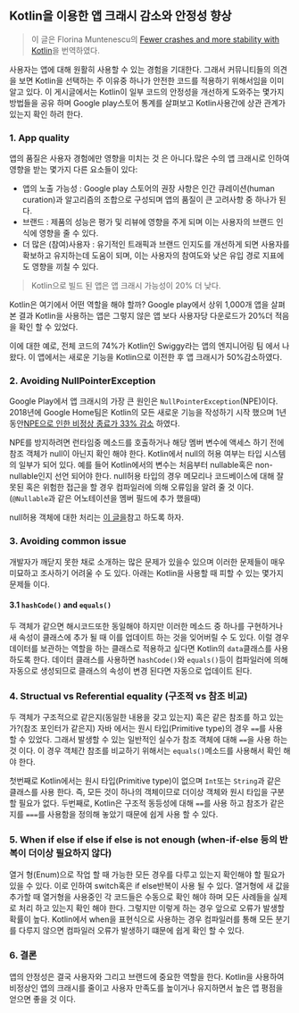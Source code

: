 ## Kotlin을 이용한 앱 크래시 감소와 안정성 향상 

> 이 글은 Florina Muntenescu의 [Fewer crashes and more stability with Kotlin](https://medium.com/androiddevelopers/fewer-crashes-and-more-stability-with-kotlin-b606c6a6ac04)을 번역하였다.

사용자는 앱에 대해 원활히 사용할 수 있는 경험을 기대한다. 그래서 커뮤니티들의 의견을 보면 Kotlin을 선택하는 주 이유중 하나가 안전한 코드를 적용하기 위해서임을 이미 알고 있다. 이 게시글에서는 Kotlin이 일부 코드의 안정성을 개선하게 도와주는 몇가지 방법들을 공유 하며 Google play스토어 통계를 살펴보고 Kotlin사용간에 상관 관계가 있는지 확인 하려 한다. 

### 1. App quality

앱의 품질은 사용자 경험에만 영향을 미치는 것 은 아니다.많은 수의 앱 크래시로 인하여 영향을 받는 몇가지 다른 요소들이 있다:

- 앱의 노출 가능성 : Google play 스토어의 권장 사항은 인간 큐레이션(human curation)과 알고리즘의 조합으로 구성되며 앱의 품질이 큰 고려사항 중 하나가 된다. 
- 브랜드 : 제품의 성능은 평가 및 리뷰에 영향을 주게 되며 이는 사용자의 브랜드 인식에 영향을 줄 수 있다. 
- 더 많은 (참여)사용자 : 유기적인 트래픽과 브랜드 인지도를 개선하게 되면 사용자를 확보하고 유지하는데 도움이 되며, 이는 사용자의 참여도와 낮은 유입 경로 지표에도 영향을 끼칠 수 있다. 

> Kotlin으로 빌드 된 앱은 앱 크래시 가능성이 20% 더 낮다. 

Kotlin은 여기에서 어떤 역할을 해야 할까? Google play에서 상위 1,000개 앱을 살펴본 결과 Kotlin을 사용하는 앱은 그렇지 않은 앱 보다 사용자당 다운로드가 20%더 적음을 확인 할 수 있었다. 

이에 대한 예로, 전체 코드의 74%가 Kotlin인 Swiggy라는 앱의 엔지니어링 팀 에서 나왔다. 이 앱에서는 새로운 기능을 Kotlin으로 이전한 후 앱 크래시가 50%감소하였다. 

### 2. Avoiding NullPointerException

Google Play에서 앱 크래시의 가장 큰 원인은 `NullPointerException`(NPE)이다. 2018년에 Google Home팀은 Kotlin의 모든 새로운 기능을 작성하기 시작 했으며 1년 동안[NPE으로 인한 비정상 종료가 33% 감소](https://android-developers.googleblog.com/2020/07/Google-home-reduces-crashes.html) 하였다.

NPE를 방지하려면 런타임중 메소드를 호출하거나 해당 멤버 변수에 액세스 하기 전에 참조 객체가 null이 아닌지 확인 해야 한다. Kotlin에서 null의 허용 여부는 타입 시스템의 일부가 되어 있다. 예를 들어 Kotlin에서의 변수는 처음부터 nullable혹은 non-nullable인지 선언 되어야 한다. null허용 타입의 경우 메모리나 코드베이스에 대해 잘못된 혹은 위험한 접근을 할 경우 컴파일러에 의해 오류임을 알려 줄 것 이다.(`@Nullable`과 같은 어노테이션을 멤버 필드에 추가 했을때) 

null허용 객체에 대한 처리는 [이 글을](https://developer.android.com/topic/performance/vitals/crash#prevent-crashes-null-pointer)참고 하도록 하자. 

### 3. Avoiding common issue

개발자가 깨닫지 못한 채로 소개하는 많은 문제가 있을수 있으며 이러한 문제들이 매우 미묘하고 조사하기 어려울 수 도 있다. 아래는 Kotlin을 사용할 때 피할 수 있는 몇가지 문제들 이다. 

#### 3.1 `hashCode()` and `equals()`

두 객체가 같으면 해시코드또한 동일해야 하지만 이러한 메소드 중 하나를 구현하거나 새 속성이 클래스에 추가 될 때 이를 업데이트 하는 것을 잊어버릴 수 도 있다. 이럴 경우 데이터를 보관하는 역할을 하는 클래스로 적용하고 싶다면 Kotlin의 `data`클래스를 사용 하도록 한다. 데이터 클래스를 사용하면 `hashCode()`와 `equals()`등이 컴파일러에 의해 자동으로 생성되므로 클래스의 속성이 변경 된다면 자동으로 업데이트 된다. 

### 4. Structual vs Referential equality (구조적 vs 참조 비교)

두 객체가 구조적으로 같은지(동일한 내용을 갖고 있는지) 혹은 같은 참조를 하고 있는가?(참조 포인터가 같은지) 자바 에서는 원시 타입(Primitive type)의 경우 `==`를 사용 할 수 있었다. 그래서 발생할 수 있는 일반적인 실수가 참조 객체에 대해 `==`을 사용 하는 것 이다. 이 경우 객체간 참조를 비교하기 위해서는 `equals()`메소드를 사용해서 확인 해야 한다. 

첫번째로 Kotlin에서는 원시 타입(Primitive type)이 없으며 `Int`또는 `String`과 같은 클래스를 사용 한다. 즉, 모든 것이 하나의 객체이므로 더이상 객체와 원시 타입을 구분할 필요가 없다. 두번째로, Kotlin은 구조적 동등성에 대해 `==`를 사용 하고 참조가 같은지를 `===`를 사용함을 정의해 놓았기 때문에 쉽게 사용 할 수 있다. 

### 5. When if else if else if else is not enough (when-if-else 등의 반복이 더이상 필요하지 않다)

열거 형(Enum)으로 작업 할 때 가능한 모든 경우를 다루고 있는지 확인해야 할 필요가 있을 수 있다. 이로 인하여 switch혹은 if else반복이 사용 될 수 있다. 열거형에 새 값을 추가할 때 열거형을 사용중인 각 코드들은 수동으로 확인 해야 하며 모든 사례들을 실제로 처리 하고 있는지 확인 해야 한다. 그렇지만 이렇게 하는 경우 앞으로 오류가 발생할 확률이 높다. Kotlin에서 when을 표현식으로 사용하는 경우 컴파일러를 통해 모든 분기를 다루지 않으면 컴파일러 오류가 발생하기 떄문에 쉽게 확인 할 수 있다. 

### 6. 결론 

앱의 안정성은 결국 사용자와 그리고 브랜드에 중요한 역할을 한다. Kotlin을 사용하여 비정상인 앱의 크래시를 줄이고 사용자 만족도를 높이거나 유지하면서 높은 앱 평점을 얻으면 좋을 것 이다. 

